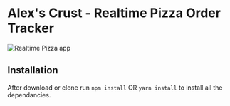 # Alex's Crust - Realtime Pizza Order Tracker

![Realtime Pizza app](https://raw.github.com/anikxt/Alex-s-Crust/main/readmeScreenshot.png)

## Installation

After download or clone run `npm install` OR `yarn install` to install all the dependancies.
